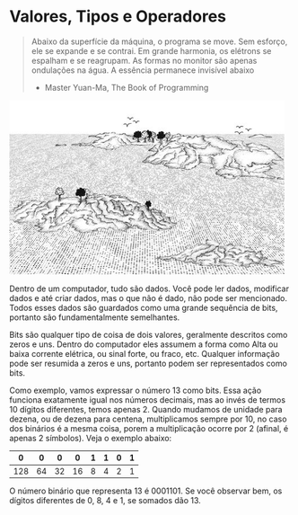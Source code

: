 # Valores, Tipos e Operadores

> Abaixo da superfície da máquina, o programa se move. Sem esforço, ele se expande e se contrai. Em grande harmonia, os elétrons se espalham e se reagrupam. As formas no monitor são apenas ondulações na água. A essência permanece invisível abaixo
> - Master Yuan-Ma, The Book of Programming

![](https://github.com/marciosindeaux/Javscript-Eloquente-3/blob/capitulo_01/Parte%2001%20-%20Linguagem/Capitulo%2001/static/chapter_picture_1.jpg?raw=true)

Dentro de um computador, tudo são dados. Você pode ler dados, modificar dados e até criar  dados, mas o que não é dado, não pode ser mencionado. Todos esses dados são guardados como uma grande sequência de bits, portanto são fundamentalmente semelhantes.
 
Bits são qualquer tipo de coisa de dois valores, geralmente descritos como zeros e uns. Dentro do computador eles assumem a forma como Alta ou baixa corrente elétrica, ou sinal forte, ou fraco, etc. Qualquer informação pode ser resumida a zeros e uns, portanto podem ser representados como bits.
 
Como exemplo, vamos expressar o número 13 como bits. Essa ação funciona exatamente igual nos números decimais, mas ao invés de termos 10 dígitos diferentes, temos apenas 2. Quando mudamos de unidade para dezena, ou de dezena para centena, multiplicamos sempre por 10, no caso dos binários é a mesma coisa, porem a multiplicação ocorre por 2 (afinal, é apenas 2 símbolos). Veja o exemplo abaixo:


|0|0|0|0|1|1|0|1|
|-|-|-|-|-|-|-|-|
|128|64|32|16|8|4|2|1|


O número binário que representa 13 é 0001101. Se você observar bem, os dígitos diferentes de 0, 8, 4 e 1, se somados dão  13.

